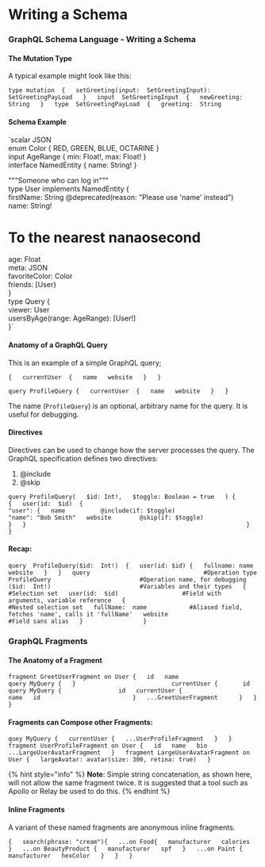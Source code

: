 # Writing a Schema

### GraphQL Schema Language - Writing a Schema

#### The Mutation Type

A typical example might look like this:

`type mutation  {  
    setGreeting(input:  SetGreetingInput):  SetGreetingPayLoad  
}  
input  SetGreetingInput  {  
   newGreeting:  String  
}  
type  SetGreetingPayLoad  {  
   greeting:  String`

#### Schema Example

`scalar  JSON  
enum Color  {  RED,  GREEN,  BLUE,  OCTARINE  }  
input AgeRange  {  min:  Float!,  max:  Float!  }  
interface NamedEntity  {  name:  String!  }  
  
"""Someone who can log in"""  
type User implements NamedEntity  {  
   firstName:  String @deprecated(reason:  "Please use 'name' instead")  
   name:  String!  
   #  To the nearest nanaosecond  
   age:  Float  
   meta:  JSON  
   favoriteColor:  Color  
   friends:  [User}  
}  
type Query  {  
   viewer:  User  
   usersByAge(range:  AgeRange):  [User!]  
}`

####  Anatomy of a GraphQL Query

This is an example of a simple GraphQL query; 

`{  
   currentUser  {  
   name  
   website  
  }  
}`

`query ProfileQuery {  
    currentUser  {  
         name  
         website  
      }  
 }`

The name \(`ProfileQuery`\) is an optional, arbitrary name for the query.  It is useful for debugging.

#### Directives

Directives can be used to change how the server processes the query.  The GraphQL specification defines two directives:

1. @include
2. @skip

`query ProfileQuery(  
  $id: Int!,  
  $toggle: Boolean = true  
) {                                                              {  
     user(id:  $id)  {                                              "user": {  
        name          @include(if: $toggle)                          "name": "Bob Smith"  
        website        @skip(if: $toggle)                          }  
     }                                                              }  
  }`

#### Recap:

`query  ProfileQuery($id:  Int!)  {  
  user(id: $id) {  
     fullname: name  
     website  
  }  
}  
query                                #Operation type  
ProfileQuery                         #Operation name, for debugging  
($id:  Int!)                         #Variables and their types  
{                                    #Selection set  
     user(id:  $id)                  #Field with arguments, variable reference  
     {                               #Nested selection set  
          fullName:  name            #Aliased field, fetches 'name', calls it 'fullName'  
          website                    #Field sans alias  
     }                
}`               

### GraphQL Fragments

#### The Anatomy of a Fragment

`fragment GreetUserFragment on User {  
  id  
  name                    query MyQuery {  
}                           currentUser {      
                               id  
query MyQuery {                id  
currentUser {                  name  
  id                          }  
  ...GreetUserFragment      }  
     }  
}`     

#### Fragments can Compose other Fragments:

`quey MyQuery {  
  currentUser {  
     ...UserProfileFragment  
  }  
}  
fragment UserProfileFragment on User {  
  id  
  name  
  bio  
  ...LargeUserAvatarFragment  
}  
fragment LargeUserAvatarFragment on User {  
   largeAvatar: avatar(size: 300, retina: true)  
}`

{% hint style="info" %}
**Note**:  Simple string concatenation, as shown here, will not allow the same fragment twice.  It is suggested that a tool such as Apollo or Relay be used to do this.
{% endhint %}

#### **Inline Fragments**

A variant of these named fragments are anonymous inline fragments.

`{  
   search(phrase: "cream"){  
     ...on Food{  
       manufacturer  
       calories  
    }  
    ...on BeautyProduct {  
      manufacturer  
      spf  
    }  
    ...on Paint {  
      manufacturer  
      hexColor  
     }  
    }  
  }`

